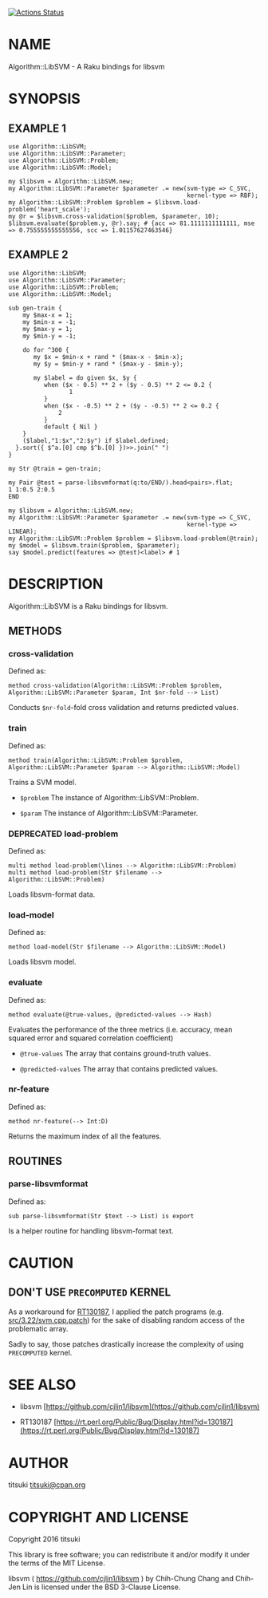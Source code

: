 [![Actions Status](https://github.com/titsuki/raku-Algorithm-LibSVM/workflows/test/badge.svg)](https://github.com/titsuki/raku-Algorithm-LibSVM/actions)

NAME
====

Algorithm::LibSVM - A Raku bindings for libsvm

SYNOPSIS
========

EXAMPLE 1
---------

    use Algorithm::LibSVM;
    use Algorithm::LibSVM::Parameter;
    use Algorithm::LibSVM::Problem;
    use Algorithm::LibSVM::Model;

    my $libsvm = Algorithm::LibSVM.new;
    my Algorithm::LibSVM::Parameter $parameter .= new(svm-type => C_SVC,
                                                      kernel-type => RBF);
    my Algorithm::LibSVM::Problem $problem = $libsvm.load-problem('heart_scale');
    my @r = $libsvm.cross-validation($problem, $parameter, 10);
    $libsvm.evaluate($problem.y, @r).say; # {acc => 81.1111111111111, mse => 0.755555555555556, scc => 1.01157627463546}

EXAMPLE 2
---------

    use Algorithm::LibSVM;
    use Algorithm::LibSVM::Parameter;
    use Algorithm::LibSVM::Problem;
    use Algorithm::LibSVM::Model;

    sub gen-train {
        my $max-x = 1;
        my $min-x = -1;
        my $max-y = 1;
        my $min-y = -1;

        do for ^300 {
           my $x = $min-x + rand * ($max-x - $min-x);
           my $y = $min-y + rand * ($max-y - $min-y);

           my $label = do given $x, $y {
              when ($x - 0.5) ** 2 + ($y - 0.5) ** 2 <= 0.2 {
                     1
              }
              when ($x - -0.5) ** 2 + ($y - -0.5) ** 2 <= 0.2 {
                  2
              }
              default { Nil }
        }
        ($label,"1:$x","2:$y") if $label.defined;
      }.sort({ $^a.[0] cmp $^b.[0] })>>.join(" ")
    }

    my Str @train = gen-train;

    my Pair @test = parse-libsvmformat(q:to/END/).head<pairs>.flat;
    1 1:0.5 2:0.5
    END

    my $libsvm = Algorithm::LibSVM.new;
    my Algorithm::LibSVM::Parameter $parameter .= new(svm-type => C_SVC,
                                                      kernel-type => LINEAR);
    my Algorithm::LibSVM::Problem $problem = $libsvm.load-problem(@train);
    my $model = $libsvm.train($problem, $parameter);
    say $model.predict(features => @test)<label> # 1

DESCRIPTION
===========

Algorithm::LibSVM is a Raku bindings for libsvm.

METHODS
-------

### cross-validation

Defined as:

    method cross-validation(Algorithm::LibSVM::Problem $problem, Algorithm::LibSVM::Parameter $param, Int $nr-fold --> List)

Conducts `$nr-fold`-fold cross validation and returns predicted values.

### train

Defined as:

    method train(Algorithm::LibSVM::Problem $problem, Algorithm::LibSVM::Parameter $param --> Algorithm::LibSVM::Model)

Trains a SVM model.

  * `$problem` The instance of Algorithm::LibSVM::Problem.

  * `$param` The instance of Algorithm::LibSVM::Parameter.

### **DEPRECATED** load-problem

Defined as:

    multi method load-problem(\lines --> Algorithm::LibSVM::Problem)
    multi method load-problem(Str $filename --> Algorithm::LibSVM::Problem)

Loads libsvm-format data.

### load-model

Defined as:

    method load-model(Str $filename --> Algorithm::LibSVM::Model)

Loads libsvm model.

### evaluate

Defined as:

    method evaluate(@true-values, @predicted-values --> Hash)

Evaluates the performance of the three metrics (i.e. accuracy, mean squared error and squared correlation coefficient)

  * `@true-values` The array that contains ground-truth values.

  * `@predicted-values` The array that contains predicted values.

### nr-feature

Defined as:

    method nr-feature(--> Int:D)

Returns the maximum index of all the features.

ROUTINES
--------

### parse-libsvmformat

Defined as:

    sub parse-libsvmformat(Str $text --> List) is export

Is a helper routine for handling libsvm-format text.

CAUTION
=======

DON'T USE `PRECOMPUTED` KERNEL
------------------------------

As a workaround for [RT130187](https://rt.perl.org/Public/Bug/Display.html?id=130187), I applied the patch programs (e.g. [src/3.22/svm.cpp.patch](src/3.22/svm.cpp.patch)) for the sake of disabling random access of the problematic array.

Sadly to say, those patches drastically increase the complexity of using `PRECOMPUTED` kernel.

SEE ALSO
========

  * libsvm [https://github.com/cjlin1/libsvm](https://github.com/cjlin1/libsvm)

  * RT130187 [https://rt.perl.org/Public/Bug/Display.html?id=130187](https://rt.perl.org/Public/Bug/Display.html?id=130187)

AUTHOR
======

titsuki <titsuki@cpan.org>

COPYRIGHT AND LICENSE
=====================

Copyright 2016 titsuki

This library is free software; you can redistribute it and/or modify it under the terms of the MIT License.

libsvm ( https://github.com/cjlin1/libsvm ) by Chih-Chung Chang and Chih-Jen Lin is licensed under the BSD 3-Clause License.

